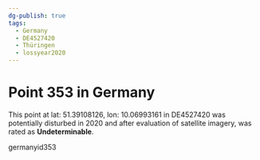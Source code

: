 ```yaml
---
dg-publish: true
tags:
  - Germany
  - DE4527420
  - Thüringen
  - lossyear2020
---
```


# Point 353 in Germany

This point at lat: 51.39108126, lon: 10.06993161 in DE4527420 was potentially disturbed in 2020 and after evaluation of satellite imagery, was rated as **Undeterminable**.



germanyid353